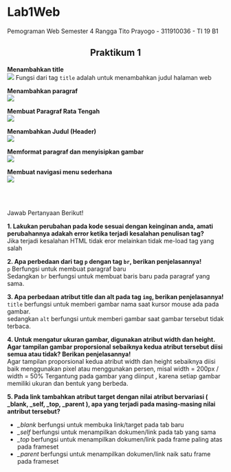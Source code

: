 # Lab1Web
Pemograman Web Semester 4
Rangga Tito Prayogo - 311910036 - TI 19 B1

<h2 align = 'center'> Praktikum 1 </h2>

<p><b>Menambahkan title</b><br>
<img src = 'https://user-images.githubusercontent.com/46300525/112613731-fd1e0e80-8e52-11eb-9427-a320cc059f08.png'>
Fungsi dari tag <code>title</code> adalah untuk menambahkan judul halaman web</p>

<p><b>Menambahkan paragraf</b><br>
<img src = 'https://user-images.githubusercontent.com/46300525/112615743-774f9280-8e55-11eb-9346-eb4270454b67.png'></p>

<p><b>Membuat Paragraf Rata Tengah</b><br>
<img src = 'https://user-images.githubusercontent.com/46300525/112616810-bf22e980-8e56-11eb-91fd-7c799d0f1a99.png'></p>

<p><b>Menambahkan Judul (Header)</b><br>
<img src = 'https://user-images.githubusercontent.com/46300525/112618139-694f4100-8e58-11eb-9b36-9241d9844957.png'></p>

<p><b>Memformat paragraf dan menyisipkan gambar</b><br>
<img src = 'https://user-images.githubusercontent.com/46300525/112620027-943a9480-8e5a-11eb-967c-b41bae21cb72.png'></p>

<p><b>Membuat navigasi menu sederhana</b><br>
<img src = 'https://user-images.githubusercontent.com/46300525/112620253-d9f75d00-8e5a-11eb-93a0-b14608db5a24.png'></p>

<br>
<br>

Jawab Pertanyaan Berikut!
<p><b>1. Lakukan perubahan pada kode sesuai dengan keinginan anda, amati perubahannya adakah
error ketika terjadi kesalahan penulisan tag?</b>
<br>
  Jika terjadi kesalahan HTML tidak eror melainkan tidak me-load tag yang salah</p>

<p><b>2. Apa perbedaan dari tag <code>p</code> dengan tag <code>br</code>, berikan penjelasannya!</b>
<br>
  <code>p</code> Berfungsi untuk membuat paragraf baru 
  <br>
  Sedangkan <code>br</code> berfungsi untuk membuat baris baru pada paragraf yang sama.
  </p>
  
<p><b>3. Apa perbedaan atribut title dan alt pada tag <code>img</code>, berikan penjelasannya!</b>
  <br>
  <code>title</code> berfungsi untuk memberi gambar nama saat kursor mouse ada pada gambar.
  <br>
  sedangkan <code>alt</code> berfungsi untuk memberi gambar saat gambar tersebut tidak terbaca.
  </p>

<p><b>4. Untuk mengatur ukuran gambar, digunakan atribut width dan height. Agar tampilan gambar
  proporsional sebaiknya kedua atribut tersebut diisi semua atau tidak? Berikan penjelasannya!</b>
  <br>
  Agar tampilan proporsional kedua atribut width dan height sebaiknya diisi baik menggunakan pixel atau menggunakan persen, misal width = 200px / width = 50%
  Tergantung pada gambar yang diinput , karena setiap gambar memiliki ukuran dan bentuk yang berbeda.
  </p>
  
<p><b>5. Pada link tambahkan atribut target dengan nilai atribut bervariasi ( _blank, _self, _top,
  _parent ), apa yang terjadi pada masing-masing nilai antribut tersebut?</b>
  <ul>
    <li> <i>_blank</i> berfungsi untuk membuka link/target pada tab baru</li>
    <li> <i>_self</i> berfungsi untuk menampilkan dokumen/link pada tab yang sama</li>
    <li> <i>_top</i> berfungsi untuk menampilkan dokumen/link pada frame paling atas pada frameset </li>
    <li> <i>_parent</i> berfungsi untuk menampilkan dokumen/link naik satu frame pada frameset </li>
  </ul>
  
  <br>
